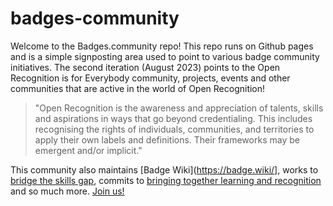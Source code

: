# badges-community
Welcome to the Badges.community repo! This repo runs on Github pages and is a simple signposting area used to point to various badge community initiatives. The second iteration (August 2023) points to the Open Recognition is for Everybody community, projects, events and other communities that are active in the world of Open Recognition!     

> "Open Recognition is the awareness and appreciation of talents, skills and aspirations in ways that go beyond credentialing. This includes recognising the rights of individuals, communities, and territories to apply their own labels and definitions. Their frameworks may be emergent and/or implicit."

This community also maintains [Badge Wiki](https://badge.wiki/], works to [bridge the skills gap](https://www.openskillsnetwork.org/), commits to [bringing together learning and recognition](https://www.openrecognition.org/) and so much more. [Join us!](https://app.participate.com/communities/keep-badges-weird/62003f3f-a7ba-4f6a-990a-64d6f893016d)